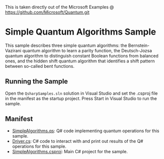 ﻿This is taken directly out of the Microsoft Examples @ https://github.com/Microsoft/Quantum.git


# Simple Quantum Algorithms Sample #

This sample describes three simple quantum algorithms: the Bernstein-Vazirani quantum algorithm to learn a parity function, the Deutsch-Jozsa quantum algorithm to distinguish constant Boolean functions from balanced ones, and the hidden shift quantum algorithm that identifies a shift pattern between so-called bent functions. 

## Running the Sample ##

Open the `QsharpSamples.sln` solution in Visual Studio and set the .csproj file in the manifest as the startup project.
Press Start in Visual Studio to run the sample.

## Manifest ##

- [SimpleAlgorithms.qs](./SimpleAlgorithms.qs): Q# code implementing quantum operations for this sample.
- [Driver.cs](./Driver.cs): C# code to interact with and print out results of the Q# operations for this sample.
- [SimpleAlgorithms.csproj](./SimpleAlgorithms.csproj): Main C# project for the sample.

